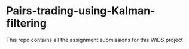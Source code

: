 # Pairs-trading-using-Kalman-filtering
This repo contains all the assignment submissions for this WiDS project
